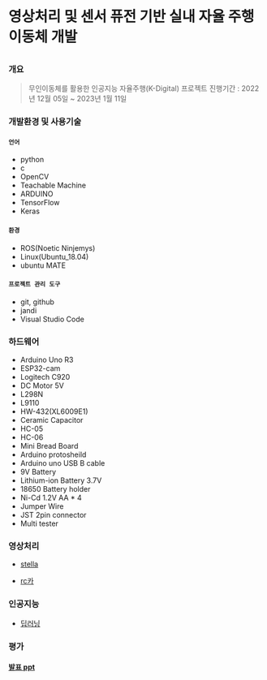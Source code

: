 # 영상처리 및 센서 퓨전 기반 실내 자율 주행 이동체 개발

###### 
  
  
### 개요
>무인이동체를 활용한 인공지능 자율주행(K-Digital) 프로젝트 
>진행기간 : 2022년 12월 05일 ~ 2023년 1월 11일

### 개발환경 및 사용기술
#### `언어`
- python
- c
- OpenCV
- Teachable Machine
- ARDUINO
- TensorFlow
- Keras

#### `환경`
- ROS(Noetic Ninjemys)
- Linux(Ubuntu_18.04)
- ubuntu MATE

#### `프로젝트 관리 도구`
- git, github
- jandi
- Visual Studio Code


### 하드웨어
- Arduino Uno R3
- ESP32-cam
- Logitech C920
- DC Motor 5V
- L298N
- L9110
- HW-432(XL6009E1)
- Ceramic Capacitor
- HC-05
- HC-06
- Mini Bread Board
- Arduino protosheild
- Arduino uno USB B cable
- 9V Battery
- Lithium-ion Battery 3.7V
- 18650 Battery holder
- Ni-Cd 1.2V AA * 4
- Jumper Wire
- JST 2pin connector
- Multi tester


### 영상처리
- [stella](./stella_cv_func.py)

- [rc카](./CVlib.py)

### 인공지능
- [딥러닝](./LSB_deeplearning/)

### 평가

#### [발표 ppt](https://www.canva.com/design/DAFXLS8lMWA/PR6ZuXmCWh_rvvsVbPWt3A/view?utm_content=DAFXLS8lMWA&utm_campaign=designshare&utm_medium=link2&utm_source=sharebutton)
